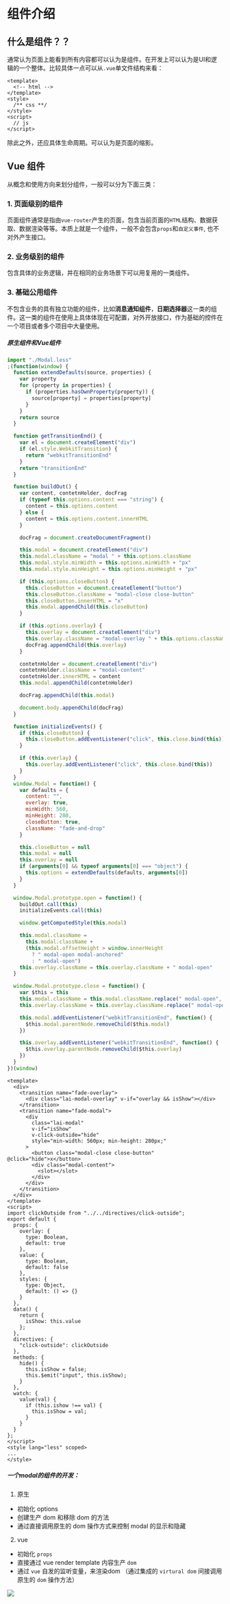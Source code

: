 # 组件介绍

## 什么是组件？？

通常认为页面上能看到所有内容都可以认为是组件。在开发上可以认为是UI和逻辑的一个整体。比较具体一点可以从`.vue`单文件结构来看：
```vue
<template>
  <!-- html -->
</template>
<style>
  /** css **/
</style>
<script>
  // js
</script>
```
除此之外，还应具体生命周期。可以认为是页面的缩影。

## Vue 组件

从概念和使用方向来划分组件，一般可以分为下面三类：

### 1. 页面级别的组件

页面组件通常是指由`vue-router`产生的页面，包含当前页面的`HTML`结构、数据获取、数据渲染等等。本质上就是一个组件，一般不会包含`props`和`自定义事件`, 也不对外产生接口。

### 2. 业务级别的组件
包含具体的业务逻辑，并在相同的业务场景下可以用复用的一类组件。

### 3. 基础公用组件
不包含业务的具有独立功能的组件，比如**消息通知组件**，**日期选择器**这一类的组件。这一类的组件在使用上具体体现在可配置，对外开放接口，作为基础的控件在一个项目或者多个项目中大量使用。


##### 原生组件和Vue组件
```js
import "./Modal.less"
;(function(window) {
  function extendDefaults(source, properties) {
    var property
    for (property in properties) {
      if (properties.hasOwnProperty(property)) {
        source[property] = properties[property]
      }
    }
    return source
  }

  function getTransitionEnd() {
    var el = document.createElement("div")
    if (el.style.WebkitTransition) {
      return "webkitTransitionEnd"
    }
    return "transitionEnd"
  }

  function buildOut() {
    var content, contetnHolder, docFrag
    if (typeof this.options.content === "string") {
      content = this.options.content
    } else {
      content = this.options.content.innerHTML
    }

    docFrag = document.createDocumentFragment()

    this.modal = document.createElement("div")
    this.modal.className = "modal " + this.options.className
    this.modal.style.minWidth = this.options.minWidth + "px"
    this.modal.style.minHeight = this.options.minHeight + "px"

    if (this.options.closeButton) {
      this.closeButton = document.createElement("button")
      this.closeButton.className = "modal-close close-button"
      this.closeButton.innerHTML = "x"
      this.modal.appendChild(this.closeButton)
    }

    if (this.options.overlay) {
      this.overlay = document.createElement("div")
      this.overlay.className = "modal-overlay " + this.options.className
      docFrag.appendChild(this.overlay)
    }

    contetnHolder = document.createElement("div")
    contetnHolder.className = "modal-content"
    contetnHolder.innerHTML = content
    this.modal.appendChild(contetnHolder)

    docFrag.appendChild(this.modal)

    document.body.appendChild(docFrag)
  }

  function initializeEvents() {
    if (this.closeButton) {
      this.closeButton.addEventListener("click", this.close.bind(this))
    }

    if (this.overlay) {
      this.overlay.addEventListener("click", this.close.bind(this))
    }
  }
  window.Modal = function() {
    var defaults = {
      content: "",
      overlay: true,
      minWidth: 560,
      minHeight: 280,
      closeButton: true,
      className: "fade-and-drop"
    }

    this.closeButton = null
    this.modal = null
    this.overlay = null
    if (arguments[0] && typeof arguments[0] === "object") {
      this.options = extendDefaults(defaults, arguments[0])
    }
  }

  window.Modal.prototype.open = function() {
    buildOut.call(this)
    initializeEvents.call(this)

    window.getComputedStyle(this.modal)

    this.modal.className =
      this.modal.className +
      (this.modal.offsetHeight > window.innerHeight
        ? " modal-open modal-anchored"
        : " modal-open")
    this.overlay.className = this.overlay.className + " modal-open"
  }

  window.Modal.prototype.close = function() {
    var $this = this
    this.modal.className = this.modal.className.replace(" modal-open", "")
    this.overlay.className = this.overlay.className.replace(" modal-open", "")

    this.modal.addEventListener("webkitTransitionEnd", function() {
      $this.modal.parentNode.removeChild($this.modal)
    })

    this.overlay.addEventListener("webkitTransitionEnd", function() {
      $this.overlay.parentNode.removeChild($this.overlay)
    })
  }
})(window)
```

```vue
<template>
  <div>
    <transition name="fade-overlay">
      <div class="lai-modal-overlay" v-if="overlay && isShow"></div>
    </transition>
    <transition name="fade-modal">
      <div
        class="lai-modal"
        v-if="isShow"
        v-click-outside="hide"
        style="min-width: 560px; min-height: 280px;"
      >
        <button class="modal-close close-button" @click="hide">x</button>
        <div class="modal-content">
          <slot></slot>
        </div>
      </div>
    </transition>
  </div>
</template>
<script>
import clickOutside from "../../directives/click-outside";
export default {
  props: {
    overlay: {
      type: Boolean,
      default: true
    },
    value: {
      type: Boolean,
      default: false
    },
    styles: {
      type: Object,
      default: () => {}
    }
  },
  data() {
    return {
      isShow: this.value
    };
  },
  directives: {
    "click-outside": clickOutside
  },
  methods: {
    hide() {
      this.isShow = false;
      this.$emit("input", this.isShow);
    }
  },
  watch: {
    value(val) {
      if (this.ishow !== val) {
        this.isShow = val;
      }
    }
  }
};
</script>
<style lang="less" scoped>
...
</style>
```

<box>
<ClientOnly>
<global-modal-demo></global-modal-demo>
</ClientOnly>
</box>

##### 一个modal的组件的开发：

1. 原生

* 初始化 options
* 创建生产 dom 和移除 dom 的方法
* 通过直接调用原生的 dom 操作方式来控制 modal 的显示和隐藏

2. vue
* 初始化 `props` 
* 直接通过 vue render template 内容生产 `dom`
* 通过 `vue` 自发的监听变量，来渲染dom （通过集成的 `virtural dom` 间接调用原生的 `dom` 操作方法）

![](/lai-ui/img/vue-js.png)

